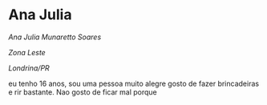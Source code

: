 <h1>Ana Julia</h1>

<p><em>Ana Julia Munaretto Soares</em></p>
<p><em>Zona Leste</em></p>
<p><em>Londrina/PR</em></p>

eu tenho 16 anos, sou uma pessoa muito alegre gosto de fazer brincadeiras e rir bastante. Nao gosto de ficar mal porque 

